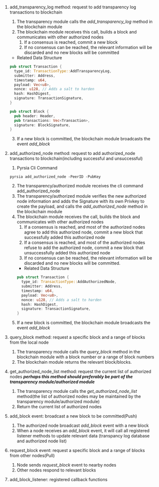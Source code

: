 1. add_transparency_log method: request to add transparency log transactions to blockchain
    1. The transparency module calls the *add_transparency_log* method in the blockchain module
    2. The blockchain module receives this call, builds a block and communicates with other authorized nodes
        1. If a consensus is reached, commit a new block
        2. If no consensus can be reached, the relevant information will be discarded and no new blocks will be committed
    - Related Data Structure
    ```rust
    pub struct Transaction {
      type_id: TransactionType::AddTransparencyLog,
      submitter: Address,
      timestamp: u64,
      payload: Vec<u8>,
      nonce: u128, // Adds a salt to harden
      hash: HashDigest,
      signature: TransactionSignature,
    }
    
    pub struct Block {
      pub header: Header,
      pub transactions: Vec<Transaction>,
      signature: BlockSignature,
    }
    ``` 
    3. If a new block is committed, the blockchain module broadcasts the event *add_block* 
      
2. add_authorized_node method: request to add authorized_node transactions to blockchain(including successful and unsuccessful)
    1. Pyrsia Cli Command
      ```
      pyrsia add_authorized_node -PeerID -PubKey
      ```
    2. The transparency/authorized module receives the cli command add_authorized_node
    3. The transparency/authorized module verifies the new authorized node information and adds the Signature with its own Privkey to create the payload, and calls the *add_authorized_node* method in the blockchain module
    4. The blockchain module receives the call, builds the block and communicates with other authorized nodes
        1. If a consensus is reached, and most of the authorized nodes agree to add this authorized node, commit a new block that successfully added this authorized node
        2. If a consensus is reached, and most of the authorized nodes refuse to add the authorized node, commit a new block that unsuccessfully added this authorized node
        3. If no consensus can be reached, the relevant information will be discarded and no new blocks will be committed.
        - Related Data Structure
        ```rust
        pub struct Transaction {
          type_id: TransactionType::AddAuthorizedNode,
          submitter: Address,
          timestamp: u64,
          payload: Vec<u8>,
          nonce: u128, // Adds a salt to harden
          hash: HashDigest,
          signature: TransactionSignature,
        }
        ```
    5. If a new block is committed, the blockchain module broadcasts the event *add_block*

3. query_block method: request a specific block and a range of blocks from the local node
   1. The transparency module calls the *query_block* method in the blockchain module with a block number or a range of block numbers
   2. The blockchain module returns the relevant block/blocks.

4. get_authorized_node_list method: request the current list of authorized nodes ***perhaps this method should preferably be part of the transparency module/authorized module***
    1. The transparency module calls the *get_authorized_node_list* method(the list of authorized nodes may be maintained by the transparency module/authorized module)
    2. Return the current list of authorized nodes

5. add_block event: broadcast a new block to be committed(Push)
    1. The authorized node broadcast *add_block* event with a new block
    2. When a node receives an *add_block* event, it will call all registered listener methods to update relevant data (transpancy log database and authorized node list)

6. request_block event: request a specific block and a range of blocks from other nodes(Pull)
    1. Node sends *request_block* event to nearby nodes
    2. Other nodes respond to relevant blocks

7. add_block_listener: registered callback functions


